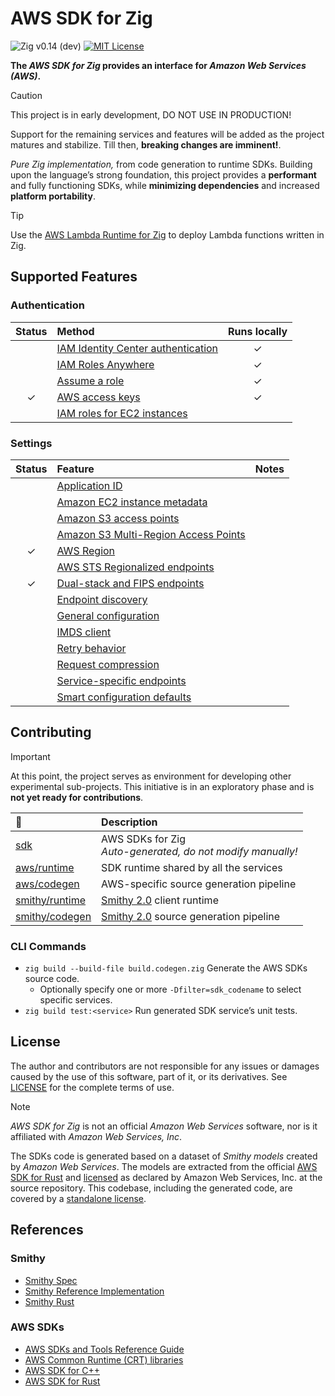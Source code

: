 # AWS SDK for Zig

![Zig v0.14 (dev)](https://img.shields.io/badge/Zig-v0.14_(dev)_-black?logo=zig&logoColor=F7A41D "Zig v0.14 – master branch")
[![MIT License](https://img.shields.io/github/license/by-nir/aws-sdk-zig)](/LICENSE)

**The _AWS SDK for Zig_ provides an interface for _Amazon Web Services (AWS)_.**

> [!CAUTION]
> This project is in early development, DO NOT USE IN PRODUCTION!
>
> Support for the remaining services and features will be added as the project
> matures and stabilize. Till then, **breaking changes are imminent!**.

_Pure Zig implementation,_ from code generation to runtime SDKs.
Building upon the language’s strong foundation, this project provides a
**performant** and fully functioning SDKs, while **minimizing dependencies** and
increased **platform portability**.

> [!TIP]
> Use the [AWS Lambda Runtime for Zig](https://github.com/by-nir/aws-lambda-zig)
> to deploy Lambda functions written in Zig.

## Supported Features

### Authentication

| Status | Method | Runs locally |
|:------:|:-------|:------------:|
|        | [IAM Identity Center authentication](https://docs.aws.amazon.com/sdkref/latest/guide/access-sso.html) | ✓ |
|        | [IAM Roles Anywhere](https://docs.aws.amazon.com/sdkref/latest/guide/access-rolesanywhere.html) | ✓ |
|        | [Assume a role](https://docs.aws.amazon.com/sdkref/latest/guide/access-assume-role.html) | ✓ |
| ✓      | [AWS access keys](https://docs.aws.amazon.com/sdkref/latest/guide/access-users.html) | ✓ |
|        | [IAM roles for EC2 instances](https://docs.aws.amazon.com/sdkref/latest/guide/access-iam-roles-for-ec2.html) |   |

### Settings

| Status | Feature | Notes |
|:------:|:--------|:------|
|        | [Application ID](https://docs.aws.amazon.com/sdkref/latest/guide/feature-appid.html) | |
|        | [Amazon EC2 instance metadata](https://docs.aws.amazon.com/sdkref/latest/guide/feature-ec2-instance-metadata.html) | |
|        | [Amazon S3 access points](https://docs.aws.amazon.com/sdkref/latest/guide/feature-s3-access-point.html) | |
|        | [Amazon S3 Multi-Region Access Points](https://docs.aws.amazon.com/sdkref/latest/guide/feature-s3-mrap.html) | |
| ✓      | [AWS Region](https://docs.aws.amazon.com/sdkref/latest/guide/feature-region.html) | |
|        | [AWS STS Regionalized endpoints](https://docs.aws.amazon.com/sdkref/latest/guide/feature-sts-regionalized-endpoints.html) | |
| ✓      | [Dual-stack and FIPS endpoints](https://docs.aws.amazon.com/sdkref/latest/guide/feature-endpoints.html) | |
|        | [Endpoint discovery](https://docs.aws.amazon.com/sdkref/latest/guide/feature-endpoint-discovery.html) | |
|        | [General configuration](https://docs.aws.amazon.com/sdkref/latest/guide/feature-gen-config.html) | |
|        | [IMDS client](https://docs.aws.amazon.com/sdkref/latest/guide/feature-imds-client.html) | |
|        | [Retry behavior](https://docs.aws.amazon.com/sdkref/latest/guide/feature-retry-behavior.html) | |
|        | [Request compression](https://docs.aws.amazon.com/sdkref/latest/guide/feature-compression.html) | |
|        | [Service-specific endpoints](https://docs.aws.amazon.com/sdkref/latest/guide/feature-ss-endpoints.html) | |
|        | [Smart configuration defaults](https://docs.aws.amazon.com/sdkref/latest/guide/feature-smart-config-defaults.html) | |

## Contributing

> [!IMPORTANT]
> At this point, the project serves as environment for developing other experimental sub-projects.
> This initiative is in an exploratory phase and is **not yet ready for contributions**.

| 📁                                | Description                                                     |
|:----------------------------------|:----------------------------------------------------------------|
| [sdk](sdk/)                       | AWS SDKs for Zig<br />_Auto-generated, do not modify manually!_ |
| [aws/runtime](aws/runtime/)       | SDK runtime shared by all the services                          |
| [aws/codegen](aws/codegen/)       | AWS-specific source generation pipeline                         |
| [smithy/runtime](smithy/runtime/) | [Smithy 2.0](https://smithy.io/2.0) client runtime              |
| [smithy/codegen](smithy/codegen/) | [Smithy 2.0](https://smithy.io/2.0) source generation pipeline  |

### CLI Commands

- `zig build --build-file build.codegen.zig` Generate the AWS SDKs source code.
    - Optionally specify one or more `-Dfilter=sdk_codename` to select specific services.
- `zig build test:<service>` Run generated SDK service’s unit tests.

## License

The author and contributors are not responsible for any issues or damages caused
by the use of this software, part of it, or its derivatives. See [LICENSE](/LICENSE)
for the complete terms of use.

> [!NOTE]
> _AWS SDK for Zig_ is not an official _Amazon Web Services_ software, nor is it
> affiliated with _Amazon Web Services, Inc_.

The SDKs code is generated based on a dataset of _Smithy models_ created by
_Amazon Web Services_. The models are extracted from the official [AWS SDK for Rust](https://github.com/awslabs/aws-sdk-rust)
and [licensed](https://github.com/awslabs/aws-sdk-rust/blob/main/LICENSE) as 
declared by Amazon Web Services, Inc. at the source repository.
This codebase, including the generated code, are covered by a [standalone license](/LICENSE).

## References

### Smithy

- [Smithy Spec](https://smithy.io/2.0/index.html)
- [Smithy Reference Implementation](https://github.com/smithy-lang/smithy)
- [Smithy Rust](https://github.com/smithy-lang/smithy-rs)

### AWS SDKs

- [AWS SDKs and Tools Reference Guide](https://docs.aws.amazon.com/sdkref/latest/guide/overview.html)
- [AWS Common Runtime (CRT) libraries](https://docs.aws.amazon.com/sdkref/latest/guide/common-runtime.html)
- [AWS SDK for C++](https://github.com/aws/aws-sdk-cpp)
- [AWS SDK for Rust](https://github.com/awslabs/aws-sdk-rust)
